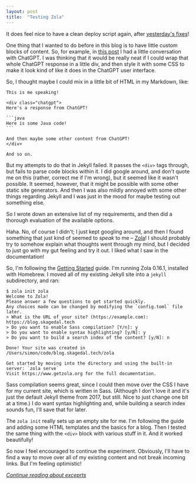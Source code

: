 ```yaml
---
layout: post
title:  "Testing Zola"
---
```


It does feel nice to have a clean deploy script again, after [yesterday's fixes](/2023/02/08/fixing-my-blog.html)!

One thing that I wanted to do before in this blog is to have little custom blocks of content. So, for example, in [this post](/2023/01/04/habit-tracker-functionality-and-first-migration.html) I had a little conversation with ChatGPT. I was thinking that it would be really neat if I could wrap that whole ChatGPT response in a little div, and then style it with some CSS to make it look kind of like it does in the ChatGPT user interface.

So, I thought maybe I could mix in a little bit of HTML in my Markdown, like:

````
This is me speaking!

<div class="chatgpt">
Here's a response from ChatGPT!

```java
Here is some Java code!
```

And then maybe some other content from ChatGPT!
</div>

And so on.
````

But my attempts to do that in Jekyll failed. It passes the `<div>` tags through, but fails to parse code blocks within it. I did google around, and don't quote me on this (rather, correct me if I'm wrong), but it seemed like it wasn't possible. It seemed, however, that it might be possible with some other static site generators. And then I was also mildly annoyed with some other things regarding Jekyll and I was just in the mood for maybe testing out something else. 

So I wrote down an extensive list of my requirements, and then did a thorough evaluation of the available options. 

Haha. No, of course I didn't; I just kept googling around, and then I found something that just kind of seemed to _speak_ to me – [Zola](https://www.getzola.org/)! I should probably try to somehow explain what thoughts went through my mind, but I decided to just go with my gut feeling and try it out. I liked what I saw in the documentation!  

So, I'm following the [Getting Started](https://www.getzola.org/documentation/getting-started/overview/) guide. I'm running Zola 0.16.1, installed with Homebrew. I moved all of my existing Jekyll site into a `jekyll` subdirectory, and ran:

```
$ zola init zola
Welcome to Zola!
Please answer a few questions to get started quickly.
Any choices made can be changed by modifying the `config.toml` file later.
> What is the URL of your site? (https://example.com): https://blog.skagedal.tech
> Do you want to enable Sass compilation? [Y/n]: y
> Do you want to enable syntax highlighting? [y/N]: y
> Do you want to build a search index of the content? [y/N]: n

Done! Your site was created in /Users/simon/code/blog.skagedal.tech/zola

Get started by moving into the directory and using the built-in server: `zola serve`
Visit https://www.getzola.org for the full documentation.
```

Sass compilation seems great, since I could then move over the CSS I have for my current site, which is written in Sass. (Although I don't love it and it's just the default Jekyll theme from 2017, but still. Nice to just change one bit at a time.) I do want syntax highlighting and, while building a search index sounds fun, I'll save that for later.

The `zola init` really sets up an empty site for me. I'm following the guide and adding some HTML templates and the basics for a blog. Then I tested the same thing with the `<div>` block with various stuff in it. And it worked beautifully! 

So now I feel encouraged to continue the experiment. Obviously, I'll have to find a way to move over all of my existing content and not break incoming links. But I'm feeling optimistic!

_[Continue reading about exceprts](/2023/02/10/adding-summaries.html)_